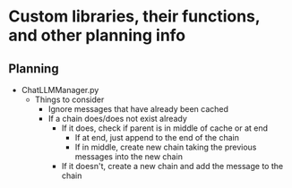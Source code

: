 # Custom libraries, their functions, and other planning info

## Planning
- ChatLLMManager.py
  - Things to consider
    - Ignore messages that have already been cached
    - If a chain does/does not exist already
      - If it does, check if parent is in middle of cache or at end
        - If at end, just append to the end of the chain
        - If in middle, create new chain taking the previous messages into the new chain
      - If it doesn't, create a new chain and add the message to the chain
